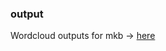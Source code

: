 ### output

Wordcloud outputs for mkb -> [here](https://drive.google.com/drive/folders/1MbPvaEYB0UK3Y5Eqh6S7dmaPp7WlMhBm?usp=sharing)